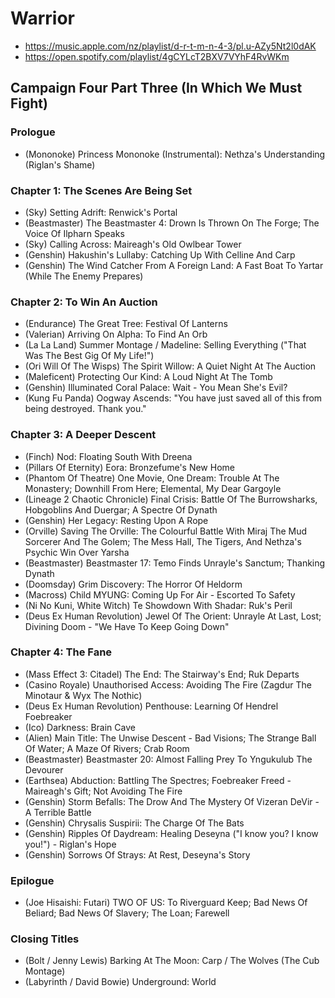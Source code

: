 # Warrior

* https://music.apple.com/nz/playlist/d-r-t-m-n-4-3/pl.u-AZy5Nt2l0dAK
* https://open.spotify.com/playlist/4gCYLcT2BXV7VYhF4RvWKm

## Campaign Four Part Three (In Which We Must Fight)
### Prologue

* (Mononoke) Princess Mononoke (Instrumental): Nethza's Understanding (Riglan's Shame)

### Chapter 1: The Scenes Are Being Set

* (Sky) Setting Adrift: Renwick's Portal
* (Beastmaster) The Beastmaster 4: Drown Is Thrown On The Forge; The Voice Of Ilpharn Speaks
* (Sky) Calling Across: Maireagh's Old Owlbear Tower
* (Genshin) Hakushin's Lullaby: Catching Up With Celline And Carp
* (Genshin) The Wind Catcher From A Foreign Land: A Fast Boat To Yartar (While The Enemy Prepares)

### Chapter 2: To Win An Auction

* (Endurance) The Great Tree: Festival Of Lanterns
* (Valerian) Arriving On Alpha: To Find An Orb
* (La La Land) Summer Montage / Madeline: Selling Everything ("That Was The Best Gig Of My Life!")
* (Ori Will Of The Wisps) The Spirit Willow: A Quiet Night At The Auction
* (Maleficent) Protecting Our Kind: A Loud Night At The Tomb
* (Genshin) Illuminated Coral Palace: Wait - You Mean She's Evil?
* (Kung Fu Panda) Oogway Ascends: "You have just saved all of this from being destroyed. Thank you."

### Chapter 3: A Deeper Descent

* (Finch) Nod: Floating South With Dreena
* (Pillars Of Eternity) Eora: Bronzefume's New Home
* (Phantom Of Theatre) One Movie, One Dream: Trouble At The Monastery; Downhill From Here; Elemental, My Dear Gargoyle
* (Lineage 2 Chaotic Chronicle) Final Crisis: Battle Of The Burrowsharks, Hobgoblins And Duergar; A Spectre Of Dynath
* (Genshin) Her Legacy: Resting Upon A Rope
* (Orville) Saving The Orville: The Colourful Battle With Miraj The Mud Sorcerer And The Golem; The Mess Hall, The Tigers, And Nethza's Psychic Win Over Yarsha
* (Beastmaster) Beastmaster 17: Temo Finds Unrayle's Sanctum; Thanking Dynath
* (Doomsday) Grim Discovery: The Horror Of Heldorm
* (Macross) Child MYUNG: Coming Up For Air - Escorted To Safety
* (Ni No Kuni, White Witch) Te Showdown With Shadar: Ruk's Peril
* (Deus Ex Human Revolution) Jewel Of The Orient: Unrayle At Last, Lost; Divining Doom - "We Have To Keep Going Down"

### Chapter 4: The Fane

* (Mass Effect 3: Citadel) The End: The Stairway's End; Ruk Departs
* (Casino Royale) Unauthorised Access: Avoiding The Fire (Zagdur The Minotaur & Wyx The Nothic)
* (Deus Ex Human Revolution) Penthouse: Learning Of Hendrel Foebreaker
* (Ico) Darkness: Brain Cave
* (Alien) Main Title: The Unwise Descent - Bad Visions; The Strange Ball Of Water; A Maze Of Rivers; Crab Room
* (Beastmaster) Beastmaster 20: Almost Falling Prey To Yngukulub The Devourer
* (Earthsea) Abduction: Battling The Spectres; Foebreaker Freed - Maireagh's Gift; Not Avoiding The Fire
* (Genshin) Storm Befalls: The Drow And The Mystery Of Vizeran DeVir - A Terrible Battle
* (Genshin) Chrysalis Suspirii: The Charge Of The Bats
* (Genshin) Ripples Of Daydream: Healing Deseyna ("I know you? I know you!") - Riglan's Hope
* (Genshin) Sorrows Of Strays: At Rest, Deseyna's Story

### Epilogue

* (Joe Hisaishi: Futari) TWO OF US: To Riverguard Keep; Bad News Of Beliard; Bad News Of Slavery; The Loan; Farewell

### Closing Titles

* (Bolt / Jenny Lewis) Barking At The Moon: Carp / The Wolves (The Cub Montage)
* (Labyrinth / David Bowie) Underground: World

